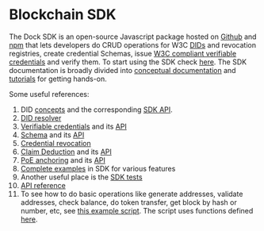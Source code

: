 # Blockchain SDK

The Dock SDK is an open-source Javascript package hosted on [Github](https://github.com/docknetwork/sdk) and [npm](https://www.npmjs.com/package/@docknetwork/sdk) that lets developers do CRUD operations for W3C [DIDs](https://www.w3.org/TR/did-core/) and revocation registries, create credential Schemas, issue [W3C compliant verifiable credentials](https://www.w3.org/TR/vc-data-model/) and verify them. To start using the SDK check [here](https://docknetwork.github.io/sdk/tutorials/introduction.html). The SDK documentation is broadly divided into [conceptual documentation](https://docknetwork.github.io/sdk/tutorials/concepts.html) and [tutorials](https://docknetwork.github.io/sdk/tutorials/tutorials.html) for getting hands-on.

Some useful references:

1. DID [concepts](https://docknetwork.github.io/sdk/tutorials/concepts\_did.html) and the corresponding [SDK API](https://docknetwork.github.io/sdk/tutorials/tutorial\_did.html).
2. [DID resolver](https://docknetwork.github.io/sdk/tutorials/tutorial\_resolver.html)
3. [Verifiable credentials](https://docknetwork.github.io/sdk/tutorials/concepts\_vcdm.html) and its [API](https://docknetwork.github.io/sdk/tutorials/tutorial\_ipv.html)
4. [Schema](https://docknetwork.github.io/sdk/tutorials/concepts\_blobs\_schemas.html) and its [API](https://docknetwork.github.io/sdk/tutorials/tutorial\_blobs\_schemas.html)
5. [Credential revocation](https://docknetwork.github.io/sdk/tutorials/tutorial\_revocation.html)
6. [Claim Deduction](https://docknetwork.github.io/sdk/tutorials/concepts\_claim\_deduction.html) and its [API](https://docknetwork.github.io/sdk/tutorials/tutorial\_claim\_deduction.html)
7. [PoE anchoring](https://docknetwork.github.io/sdk/tutorials/concepts\_poe\_anchors.html) and its [API](https://docknetwork.github.io/sdk/tutorials/tutorial\_poe\_anchors.html)
8. [Complete examples](https://github.com/docknetwork/sdk/tree/master/example) in SDK for various features&#x20;
9. Another useful place is the [SDK tests](https://github.com/docknetwork/sdk/tree/master/tests)
10. [API reference](https://docknetwork.github.io/sdk/reference/)
11. To see how to do basic operations like generate addresses, validate addresses, check balance, do token transfer, get block by hash or number, etc, see [this example script](https://github.com/docknetwork/sdk/blob/master/example/chain-ops.js). The script uses functions defined [here](https://github.com/docknetwork/sdk/blob/master/src/utils/chain-ops.js).
